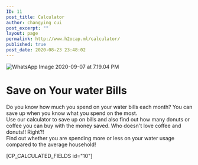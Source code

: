 ```yaml
---
ID: 11
post_title: Calculator
author: changying cui
post_excerpt: ""
layout: page
permalink: http://www.h2ocap.ml/calculator/
published: true
post_date: 2020-08-23 23:48:02
---
```

<img src="https://www.h2ocap.ml/wp-content/uploads/elementor/thumbs/WhatsApp-Image-2020-09-07-at-7.19.04-PM-ov3yu91vtl3sx3s3ghvgugdw2igtstmei9kjzyv6zs.jpeg" title="WhatsApp Image 2020-09-07 at 7.19.04 PM" alt="WhatsApp Image 2020-09-07 at 7.19.04 PM" />											
		<p><!--themify_builder_static--></p><h1>Save on Your water Bills</h1><p>Do you know how much you spend on your water bills each month? You can save up when you know what you spend on the most.<br />Use our calculator to save up on bills and also find out how many donuts or coffee you can buy with the money saved. Who doesn't love coffee and donuts!! Right?!<br />Find out whether you are spending more or less on your water usage compared to the average household!</p><p><!--/themify_builder_static--></p>[CP_CALCULATED_FIELDS id="10"]